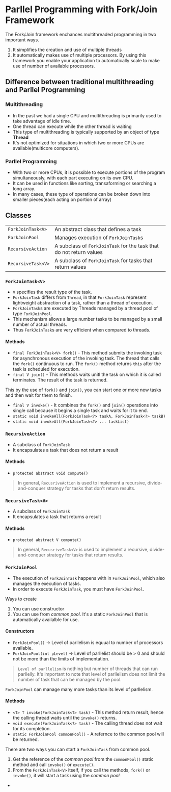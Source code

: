 # Parllel Programming with Fork/Join Framework

The Fork/Join framework enchances multithreaded programming in two important ways.
1. It simplifies the creation and use of multiple threads
2. It automatically makes use of multiple processors. By using this framework you enable your application to automatically scale to make use of number of available processors.

## Difference between traditional multithreading and Parllel Programming

### Multithreading
- In the past we had a single CPU and multithreading is primarily used to take advantage of idle time.
- One thread can execute while the other thread is waiting
- This type of multithreading is typically supported by an object of type **Thread**
- It's not optimized for situations in which two or more CPUs are available(multicore computers). 

### Parllel Programming

- With two or more CPUs, it is possible to execute portions of the program simultaneously, with each part executing on its own CPU.
- It can be used in functions like sorting, transaforming or searching a long array. 
- In many cases, these type of operations can be broken down into smaller pieces(each acting on portion of array)

## Classes

|      |      |
|------|------|
|`ForkJoinTask<V>`| An abstract class that defines a task|
|`ForkJoinPool`| Manages execution of `ForkJoinTask`s|
|`RecursiveAction`| A subclass of `ForkJoinTask` for the task that do not return values|
|`RecursiveTask<V>`| A subclass of `ForkJoinTask` for tasks that return values|

### `ForkJoinTask<V>`

- `V` specifies the result type of the task.
- `ForkJoinTask` differs from `Thread`, in that `ForkJoinTask` represent lightweight abstraction of a task, rather than a thread of execution.
- `ForkJoinTask`s are executed by Threads managed by a thread pool of type `ForkJoinPool`.
- This mechanism allows a large number tasks to be managed by a small number of actual threads. 
- Thus `ForkJoinTask`s are very efficient when compared to threads. 

#### Methods

- `final ForkJoinTask<V> fork()` - This method submits the invoking task for asynchronous execution of the invoking task. The thread that calls the `fork()` continuous to run. The `fork()` method returns `this` after the task is scheduled for execution.
- `final V join()` - This methods waits unitl the task on which it is called terminates. The result of the task is returned. 

This by the use of `fork()` and `join()`, you can start one or more new tasks and then wait for them to finish. 

- `final V invoke()` - It combines the `fork()` and `join()` operations into single call because it begins a single task and waits for it to end. 
- `static void invokeAll(ForkJoinTask<?> taskA, ForkJoinTask<?> taskB)`
- `static void invokeAll(ForkJoinTask<?> ... taskList)`

### `RecursiveAction`

- A subclass of `ForkJoinTask`
- It encapsulates a task that does not return a result

#### Methods

- `protected abstract void compute()`

> In general, `RecusriveAction` is used to implement a recursive, divide-and-conquer strategy for tasks that don't return results. 

### `RecursiveTask<V>`

- A subclass of `ForkJoinTask`
- It encapsulates a task that returns a result

#### Methods

- `protected abstract V compute()`

> In general, `RecusriveTask<V>` is used to implement a recursive, divide-and-conquer strategy for tasks that return results. 

### `ForkJoinPool`

- The execution of `ForkJoinTask` happens with in `ForkJoinPool`, which also manages the execution of tasks.
- In order to execute `ForkJoinTask`, you must have `ForkJoinPool`.

Ways to create 
1. You can use constructor
2. You can use from *common pool*. It's a static `ForkJoinPool` that is automatically availalble for use. 

#### Constructors

- `ForkJoinPool()` -> Level of parllelism is equual to number of processors available.
- `ForkJoinPool(int pLevel)` -> Level of parllelist should be > 0 and should not be more than the limits of implementation.

> `Level of parllelism` is nothing but number of threads that can run parllelly. It's important to note that level of parllelism does not limit the number of task that can be managed by the pool. 

`ForkJoinPool` can manage many more tasks than its level of parllelism. 

#### Methods

- `<T> T invoke(ForkJoinTask<T> task)` - This method return result, hence the calling thread waits until the `invoke()` returns. 
- `void execute(ForkJoinTask<?> task)` - The calling thread does not wait for its completion.
- `static ForkJoinPool commonPool()` - A refernce to the common pool will be returned. 

There are two ways you can start a `ForkJoinTask` from common pool. 
1. Get the reference of the *common pool* from the `commonPool()` static method and call `invoke()` or `execute()`.
2. From the `ForkJoinTask<V>` itself, if you call the methods, `fork()` or `invoke()`, it will start a task using the *common pool*



- 

